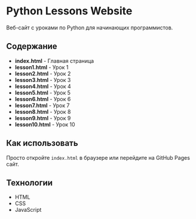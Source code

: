 # Python Lessons Website

Веб-сайт с уроками по Python для начинающих программистов.

## Содержание

- **index.html** - Главная страница
- **lesson1.html** - Урок 1
- **lesson2.html** - Урок 2
- **lesson3.html** - Урок 3
- **lesson4.html** - Урок 4
- **lesson5.html** - Урок 5
- **lesson6.html** - Урок 6
- **lesson7.html** - Урок 7
- **lesson8.html** - Урок 8
- **lesson9.html** - Урок 9
- **lesson10.html** - Урок 10

## Как использовать

Просто откройте `index.html` в браузере или перейдите на GitHub Pages сайт.

## Технологии

- HTML
- CSS
- JavaScript
